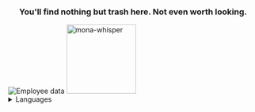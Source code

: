 <h3 align="center">You'll find nothing but trash here. Not even worth looking.</h3>
<img src="https://rockstarintel.com/wp-content/uploads/2023/12/channels4_banner-youtube-trailer-1-logoless.webp" alt="Employee data" title="Employee Data title">

  <img src="https://github.com/images/mona-whisper.gif" alt="mona-whisper" width="140" height="140"/>
  <details>
        <summary>Languages</summary>
	<h1>🇩🇪 🇬🇧 🇺🇸</h1>
  </details>


